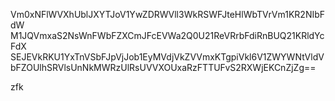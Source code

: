 Vm0xNFlWVXhUblJXYTJoV1YwZDRWVll3WkRSWFJteHlWbTVrVm1KR2NIbFdW
M1JQVmxaS2NsWnFWbFZXCmJFcEVWa2Q0U21ReVRrbFdiRnBUQ21KRldYcFdX
SEJEVkRKU1YxTnVSbFJpVjJob1EyMVdjVkZVVmxKTgpiVkl6V1ZWYWNtVldV
bFZOUlhSRVlsUnNkMWRzUlRsUVVXOUxaRzFTTUFvS2RXWjEKCnZjZg==

zfk